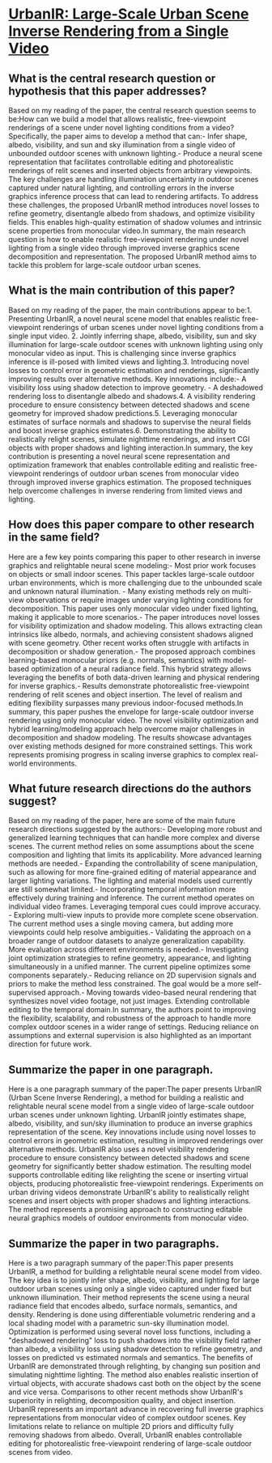 # [UrbanIR: Large-Scale Urban Scene Inverse Rendering from a Single Video](https://arxiv.org/abs/2306.09349)

## What is the central research question or hypothesis that this paper addresses?

Based on my reading of the paper, the central research question seems to be:How can we build a model that allows realistic, free-viewpoint renderings of a scene under novel lighting conditions from a video? Specifically, the paper aims to develop a method that can:- Infer shape, albedo, visibility, and sun and sky illumination from a single video of unbounded outdoor scenes with unknown lighting.- Produce a neural scene representation that facilitates controllable editing and photorealistic renderings of relit scenes and inserted objects from arbitrary viewpoints. The key challenges are handling illumination uncertainty in outdoor scenes captured under natural lighting, and controlling errors in the inverse graphics inference process that can lead to rendering artifacts. To address these challenges, the proposed UrbanIR method introduces novel losses to refine geometry, disentangle albedo from shadows, and optimize visibility fields. This enables high-quality estimation of shadow volumes and intrinsic scene properties from monocular video.In summary, the main research question is how to enable realistic free-viewpoint rendering under novel lighting from a single video through improved inverse graphics scene decomposition and representation. The proposed UrbanIR method aims to tackle this problem for large-scale outdoor urban scenes.


## What is the main contribution of this paper?

Based on my reading of the paper, the main contributions appear to be:1. Presenting UrbanIR, a novel neural scene model that enables realistic free-viewpoint renderings of urban scenes under novel lighting conditions from a single input video. 2. Jointly inferring shape, albedo, visibility, sun and sky illumination for large-scale outdoor scenes with unknown lighting using only monocular video as input. This is challenging since inverse graphics inference is ill-posed with limited views and lighting.3. Introducing novel losses to control error in geometric estimation and renderings, significantly improving results over alternative methods. Key innovations include:- A visibility loss using shadow detection to improve geometry. - A deshadowed rendering loss to disentangle albedo and shadows.4. A visibility rendering procedure to ensure consistency between detected shadows and scene geometry for improved shadow predictions.5. Leveraging monocular estimates of surface normals and shadows to supervise the neural fields and boost inverse graphics estimates.6. Demonstrating the ability to realistically relight scenes, simulate nighttime renderings, and insert CGI objects with proper shadows and lighting interaction.In summary, the key contribution is presenting a novel neural scene representation and optimization framework that enables controllable editing and realistic free-viewpoint renderings of outdoor urban scenes from monocular video through improved inverse graphics estimation. The proposed techniques help overcome challenges in inverse rendering from limited views and lighting.


## How does this paper compare to other research in the same field?

Here are a few key points comparing this paper to other research in inverse graphics and relightable neural scene modeling:- Most prior work focuses on objects or small indoor scenes. This paper tackles large-scale outdoor urban environments, which is more challenging due to the unbounded scale and unknown natural illumination. - Many existing methods rely on multi-view observations or require images under varying lighting conditions for decomposition. This paper uses only monocular video under fixed lighting, making it applicable to more scenarios.- The paper introduces novel losses for visibility optimization and shadow modeling. This allows extracting clean intrinsics like albedo, normals, and achieving consistent shadows aligned with scene geometry. Other recent works often struggle with artifacts in decomposition or shadow generation.- The proposed approach combines learning-based monocular priors (e.g. normals, semantics) with model-based optimization of a neural radiance field. This hybrid strategy allows leveraging the benefits of both data-driven learning and physical rendering for inverse graphics.- Results demonstrate photorealistic free-viewpoint rendering of relit scenes and object insertion. The level of realism and editing flexibility surpasses many previous indoor-focused methods.In summary, this paper pushes the envelope for large-scale outdoor inverse rendering using only monocular video. The novel visibility optimization and hybrid learning/modeling approach help overcome major challenges in decomposition and shadow modeling. The results showcase advantages over existing methods designed for more constrained settings. This work represents promising progress in scaling inverse graphics to complex real-world environments.


## What future research directions do the authors suggest?

Based on my reading of the paper, here are some of the main future research directions suggested by the authors:- Developing more robust and generalized learning techniques that can handle more complex and diverse scenes. The current method relies on some assumptions about the scene composition and lighting that limits its applicability. More advanced learning methods are needed.- Expanding the controllability of scene manipulation, such as allowing for more fine-grained editing of material appearance and larger lighting variations. The lighting and material models used currently are still somewhat limited.- Incorporating temporal information more effectively during training and inference. The current method operates on individual video frames. Leveraging temporal cues could improve accuracy. - Exploring multi-view inputs to provide more complete scene observation. The current method uses a single moving camera, but adding more viewpoints could help resolve ambiguities.- Validating the approach on a broader range of outdoor datasets to analyze generalization capability. More evaluation across different environments is needed.- Investigating joint optimization strategies to refine geometry, appearance, and lighting simultaneously in a unified manner. The current pipeline optimizes some components separately.- Reducing reliance on 2D supervision signals and priors to make the method less constrained. The goal would be a more self-supervised approach.- Moving towards video-based neural rendering that synthesizes novel video footage, not just images. Extending controllable editing to the temporal domain.In summary, the authors point to improving the flexibility, scalability, and robustness of the approach to handle more complex outdoor scenes in a wider range of settings. Reducing reliance on assumptions and external supervision is also highlighted as an important direction for future work.


## Summarize the paper in one paragraph.

Here is a one paragraph summary of the paper:The paper presents UrbanIR (Urban Scene Inverse Rendering), a method for building a realistic and relightable neural scene model from a single video of large-scale outdoor urban scenes under unknown lighting. UrbanIR jointly estimates shape, albedo, visibility, and sun/sky illumination to produce an inverse graphics representation of the scene. Key innovations include using novel losses to control errors in geometric estimation, resulting in improved renderings over alternative methods. UrbanIR also uses a novel visibility rendering procedure to ensure consistency between detected shadows and scene geometry for significantly better shadow estimation. The resulting model supports controllable editing like relighting the scene or inserting virtual objects, producing photorealistic free-viewpoint renderings. Experiments on urban driving videos demonstrate UrbanIR's ability to realistically relight scenes and insert objects with proper shadows and lighting interactions. The method represents a promising approach to constructing editable neural graphics models of outdoor environments from monocular video.


## Summarize the paper in two paragraphs.

Here is a two paragraph summary of the paper:This paper presents UrbanIR, a method for building a relightable neural scene model from video. The key idea is to jointly infer shape, albedo, visibility, and lighting for large outdoor urban scenes using only a single video captured under fixed but unknown illumination. Their method represents the scene using a neural radiance field that encodes albedo, surface normals, semantics, and density. Rendering is done using differentiable volumetric rendering and a local shading model with a parametric sun-sky illumination model. Optimization is performed using several novel loss functions, including a "deshadowed rendering" loss to push shadows into the visibility field rather than albedo, a visibility loss using shadow detection to refine geometry, and losses on predicted vs estimated normals and semantics. The benefits of UrbanIR are demonstrated through relighting, by changing sun position and simulating nighttime lighting. The method also enables realistic insertion of virtual objects, with accurate shadows cast both on the object by the scene and vice versa. Comparisons to other recent methods show UrbanIR's superiority in relighting, decomposition quality, and object insertion. UrbanIR represents an important advance in recovering full inverse graphics representations from monocular video of complex outdoor scenes. Key limitations relate to reliance on multiple 2D priors and difficulty fully removing shadows from albedo. Overall, UrbanIR enables controllable editing for photorealistic free-viewpoint rendering of large-scale outdoor scenes from video.
